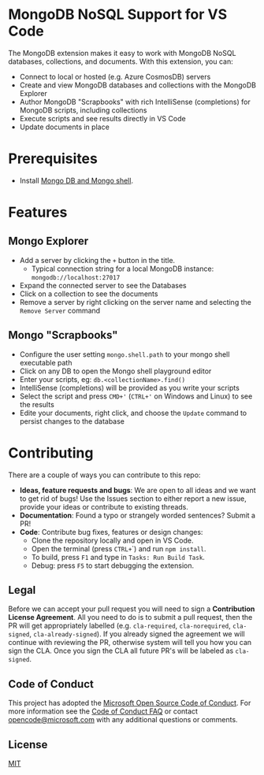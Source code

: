 
# MongoDB NoSQL Support for VS Code

The MongoDB extension makes it easy to work with MongoDB NoSQL databases, collections, and documents. With this extension, you can:

* Connect to local or hosted (e.g. Azure CosmosDB) servers
* Create and view MongoDB databases and collections with the MongoDB Explorer
* Author MongoDB "Scrapbooks" with rich IntelliSense (completions) for MongoDB scripts, including collections
* Execute scripts and see results directly in VS Code
* Update documents in place

# Prerequisites

- Install [Mongo DB and Mongo shell](https://docs.mongodb.com/manual/installation/).

# Features

## Mongo Explorer

- Add a server by clicking the `+` button in the title.
  - Typical connection string for a local MongoDB instance: `mongodb://localhost:27017`
- Expand the connected server to see the Databases
- Click on a collection to see the documents
- Remove a server by right clicking on the server name and selecting the `Remove Server` command

## Mongo "Scrapbooks"

- Configure the user setting `mongo.shell.path` to your mongo shell executable path
- Click on any DB to open the Mongo shell playground editor
- Enter your scripts, eg: `db.<collectionName>.find()`
- IntelliSense (completions) will be provided as you write your scripts
- Select the script and press `CMD+'` (`CTRL+'` on Windows and Linux) to see the results
- Edite your documents, right click, and choose the `Update` command to persist changes to the database

# Contributing
There are a couple of ways you can contribute to this repo:

- **Ideas, feature requests and bugs**: We are open to all ideas and we want to get rid of bugs! Use the Issues section to either report a new issue, provide your ideas or contribute to existing threads.
- **Documentation**: Found a typo or strangely worded sentences? Submit a PR!
- **Code**: Contribute bug fixes, features or design changes:
  - Clone the repository locally and open in VS Code.
  - Open the terminal (press `CTRL+`\`) and run `npm install`.
  - To build, press `F1` and type in `Tasks: Run Build Task`.
  - Debug: press `F5` to start debugging the extension.

## Legal
Before we can accept your pull request you will need to sign a **Contribution License Agreement**. All you need to do is to submit a pull request, then the PR will get appropriately labelled (e.g. `cla-required`, `cla-norequired`, `cla-signed`, `cla-already-signed`). If you already signed the agreement we will continue with reviewing the PR, otherwise system will tell you how you can sign the CLA. Once you sign the CLA all future PR's will be labeled as `cla-signed`.

## Code of Conduct
This project has adopted the [Microsoft Open Source Code of Conduct](https://opensource.microsoft.com/codeofconduct/). For more information see the [Code of Conduct FAQ](https://opensource.microsoft.com/codeofconduct/faq/) or contact [opencode@microsoft.com](mailto:opencode@microsoft.com) with any additional questions or comments.

## License 
[MIT](LICENSE)
